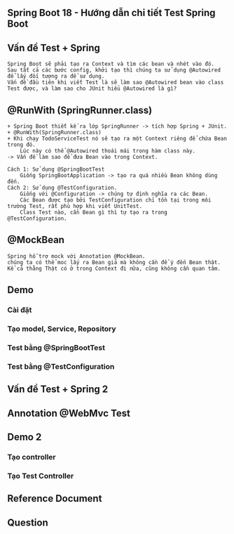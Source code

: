 ## Spring Boot 18 - Hướng dẫn chi tiết Test Spring Boot


## Vấn đề Test + Spring
    Spring Boot sẽ phải tạo ra Context và tìm các bean và nhét vào đó.
    Sau tất cả các bước config, khởi tạo thì chúng ta sử dụng @Autowired để lấy đối tượng ra để sử dụng.
    Vấn đề đầu tiên khi viết Test là sẽ làm sao @Autowired bean vào class Test được, và làm sao cho JUnit hiểu @Autowired là gì?

## @RunWith (SpringRunner.class)
    + Spring Boot thiết kế ra lớp SpringRunner -> tích hợp Spring + JUnit.
    + @RunWith(SpringRunner.class)
    + Khi chạy TodoServiceTest nó sẽ tạo ra một Context riêng để chứa Bean trong đó. 
        Lúc này có thể @Autowired thoái mái trong hàm class này.
    -> Vấn đề làm sao để đưa Bean vào trong Context.
    
    Cách 1: Sử dụng @SpringBootTest
        Giống SpringBootApplication -> tạo ra quá nhiều Bean không dùng đến.
    Cách 2: Sử dụng @TestConfiguration.
        Giống với @Configuration -> chúng tự định nghĩa ra các Bean.
        Các Bean được tạo bởi TestConfiguration chỉ tồn tại trong môi trường Test, rất phù hợp khi viết UnitTest.
        Class Test nào, cần Bean gì thì tự tạo ra trong @TestConfiguration.


## @MockBean
    Spring hỗ trợ mock với Annotation @MockBean.
    chúng ta có thể moc lấy ra Bean giả mà không cần để ý đến Bean thật.
    Kể cả thằng Thật có ở trong Context đi nữa, cũng không cần quan tâm.


## Demo

### Cài đặt


### Tạo model, Service, Repository


### Test bằng @SpringBootTest


### Test bằng @TestConfiguration


## Vấn đề Test + Spring 2


## Annotation @WebMvc Test
    

## Demo 2


### Tạo controller


### Tạo Test Controller



## Reference Document


## Question


